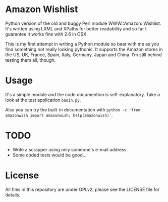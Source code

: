 Amazon Wishlist
===============

Python version of the old and buggy Perl module WWW::Amazon::Wishlist. It's written using LXML and XPaths for better readability and so far I guarantee it works fine with 2.6 in OSX.

This is my first attempt in writing a Python module so bear with me as you find something not really looking pythonic. It supports the Amazon stores in the US, UK, France, Spain, Italy, Germany, Japan and China. I'm still behind testing them all, though.

Usage
=====

It's a simple module and the code documention is self-explanatory. Take a look at the test application `basin.py`.

Also you can try the built-in documentation with `python -c 'from amazonwish import amazonwish; help(amazonwish)'`.

TODO
====

* Write a scrapper using only someone's e-mail address
* Some coded tests would be good...

License
=======

All files in this repository are under GPLv2, please see the LICENSE file for details.
